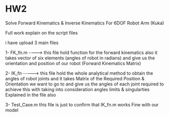 # HW2
Solve Forward Kinematics &amp; Inverse Kinematics For 6DOF Robot Arm (Kuka)

Full work explain on the script files

i have upload 3 main files

1- FK_fn.m  ----> this file hold function for the forward kinematics 
also it takes vector of six elements (angles of robot in radians) and give us the orientation and position of our robot (Forward Kinematics Matrix) 

2- IK_fn  -----> this file hold the whole analytical method to obtain the angles of robot joints and it 
takes Matrix of the Required Position & Orientation we want to go to and give us the angles of each 
joint required to achieve this with taking into consideration angles limits & singularties Explained in the file also


3- Test_Case.m this file is just to confirm that IK_fn.m works Fine with our model
